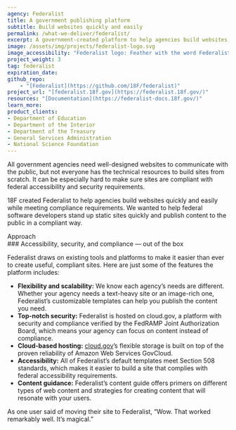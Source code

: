 ```yaml
---
agency: Federalist
title: A government publishing platform
subtitle: Build websites quickly and easily
permalink: /what-we-deliver/federalist/
excerpt: A government-created platform to help agencies build websites quickly and easily while meeting compliance requirements.
image: /assets/img/projects/federalist-logo.svg
image_accessibility: "Federalist logo: Feather with the word Federalist"
project_weight: 3
tag: federalist
expiration_date:
github_repo:
    - "[Federalist](https://github.com/18F/federalist)"
project_url: "[federalist.18f.gov](https://federalist.18f.gov/)"
resources: "[Documentation](https://federalist-docs.18f.gov/)"
learn_more:
product_clients:
- Department of Education
- Department of the Interior
- Department of the Treasury
- General Services Administration
- National Science Foundation
---
```


All government agencies need well-designed websites to communicate with the public, but not everyone has the technical resources to build sites from scratch. It can be especially hard to make sure sites are compliant with federal accessibility and security requirements.

18F created Federalist to help agencies build websites quickly and easily while meeting compliance requirements. We wanted to help federal software developers stand up static sites quickly and publish content to the public in a compliant way.

<div class="small-caps">Approach</div>
### Accessibility, security, and compliance — out of the box

Federalist draws on existing tools and platforms to make it easier than ever to create useful, compliant sites. Here are just some of the features the platform includes:

- **Flexibility and scalability:** We know each agency’s needs are different. Whether your agency needs a text-heavy site or an image-rich one, Federalist’s customizable templates can help you publish the content you need.
- **Top-notch security:** Federalist is hosted on cloud.gov, a platform with security and compliance verified by the FedRAMP Joint Authorization Board, which means your agency can focus on content instead of compliance.
- **Cloud-based hosting:** [cloud.gov](https://cloud.gov/)’s flexible storage is built on top of the proven reliability of Amazon Web Services GovCloud.
- **Accessibility:** All of Federalist’s default templates meet Section 508 standards, which makes it easier to build a site that complies with federal accessibility requirements.
- **Content guidance:** Federalist’s content guide offers primers on different types of web content and strategies for creating content that will resonate with your users.

As one user said of moving their site to Federalist, “Wow. That worked remarkably well. It’s magical.”
